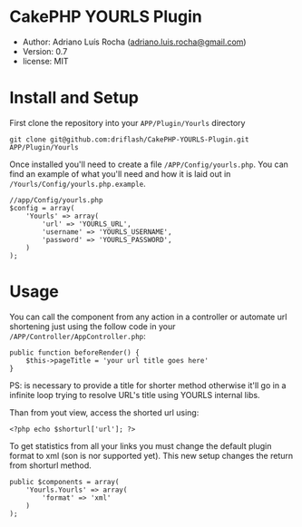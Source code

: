 # CakePHP YOURLS Plugin
* Author:  Adriano Luís Rocha (adriano.luis.rocha@gmail.com)
* Version: 0.7
* license: MIT

# Install and Setup
First clone the repository into your `APP/Plugin/Yourls` directory

	git clone git@github.com:driflash/CakePHP-YOURLS-Plugin.git APP/Plugin/Yourls

Once installed you'll need to create a file `/APP/Config/yourls.php`. You can find an example of what you'll need and how it is laid out in `/Yourls/Config/yourls.php.example`.

	//app/Config/yourls.php
	$config = array(
		'Yourls' => array(
			'url' => 'YOURLS_URL',
			'username' => 'YOURLS_USERNAME',
			'password' => 'YOURLS_PASSWORD',
		)
	);

# Usage
You can call the component from any action in a controller or automate url shortening just using the follow code in your `/APP/Controller/AppController.php`:

	public function beforeRender() {
		$this->pageTitle = 'your url title goes here'
	}

PS: is necessary to provide a title for shorter method otherwise it'll go in a infinite loop trying to resolve URL's title using YOURLS internal libs.

Than from yout view, access the shorted url using:

	<?php echo $shorturl['url']; ?>

To get statistics from all your links you must change the default plugin format to xml (son is nor supported yet). This new setup changes the return from shorturl method.

	public $components = array(
		'Yourls.Yourls' => array(
			'format' => 'xml'
		)
	);
